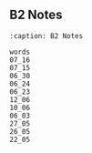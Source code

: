 ## B2 Notes

```{toctree}
:caption: B2 Notes

words
07_16
07_15
06_30
06_24
06_23
12_06
10_06
06_03
27_05
26_05
22_05
```